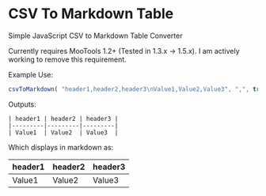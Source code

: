# CSV To Markdown Table

Simple JavaScript CSV to Markdown Table Converter

Currently requires MooTools 1.2+ (Tested in 1.3.x -> 1.5.x).  I am actively working to remove this requirement.

Example Use:

```js
csvToMarkdown( "header1,header2,header3\nValue1,Value2,Value3", ",", true);
```

Outputs:

```
| header1 | header2 | header3 | 
|---------|---------|---------| 
| Value1  | Value2  | Value3  | 
```

Which displays in markdown as:

| header1 | header2 | header3 | 
|---------|---------|---------| 
| Value1  | Value2  | Value3  | 
